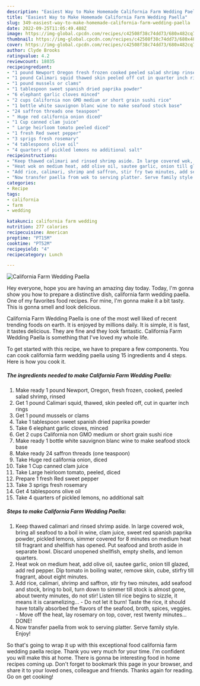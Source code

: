 ```yaml
---
description: "Easiest Way to Make Homemade California Farm Wedding Paella"
title: "Easiest Way to Make Homemade California Farm Wedding Paella"
slug: 349-easiest-way-to-make-homemade-california-farm-wedding-paella
date: 2022-09-25T11:05:49.488Z
image: https://img-global.cpcdn.com/recipes/c42508f38c74dd73/680x482cq70/california-farm-wedding-paella-recipe-main-photo.jpg
thumbnail: https://img-global.cpcdn.com/recipes/c42508f38c74dd73/680x482cq70/california-farm-wedding-paella-recipe-main-photo.jpg
cover: https://img-global.cpcdn.com/recipes/c42508f38c74dd73/680x482cq70/california-farm-wedding-paella-recipe-main-photo.jpg
author: Clyde Brooks
ratingvalue: 4.2
reviewcount: 18035
recipeingredient:
- "1 pound Newport Oregon fresh frozen cooked peeled salad shrimp rinsed"
- "1 pound Calimari squid thawed skin peeled off cut in quarter inch rings"
- "1 pound mussels or clams"
- "1 tablespoon sweet spanish dried paprika powder"
- "6 elephant garlic cloves minced"
- "2 cups California non GMO medium or short grain sushi rice"
- "1 bottle white sauvignon blanc wine to make seafood stock base"
- "24 saffron threads one teaspoon"
- " Huge red california onion diced"
- "1 Cup canned clam juice"
- " Large heirloom tomato peeled diced"
- "1 fresh Red sweet pepper"
- "3 sprigs fresh rosemary"
- "4 tablespoons olive oil"
- "4 quarters of pickled lemons no additional salt"
recipeinstructions:
- "Keep thawed calimari and rinsed shrimp aside. In large covered wok, bring all seafood to a boil in wine, clam juice, sweet red spanish paprika powder, pickled lemons, simmer covered for 8 minutes on medium heat till fragrant and shellfish has opened. Put seafood and broth aside in separate bowl. Discard unopened shellfish, empty shells, and lemon quarters."
- "Heat wok on medium heat, add olive oil, sautee garlic, onion till glazed, add red pepper. Dip tomato in boiling water, remove skin, cube, stirfry till fragrant, about eight minutes."
- "Add rice, calimari, shrimp and saffron, stir fry two minutes, add seafood and stock, bring to boil, turn down to simmer till stock is almost gone, about twenty minutes, do not stir! Listen till rice begins to sizzle, it means it is caramelizing…  Do not let it burn! Taste the rice, it should have totally absorbed the flavors of the seafood, broth, spices, veggies.  Move off the heat, lay rosemary on top, cover, rest twenty minutes…DONE!"
- "Now transfer paella from wok to serving platter. Serve family style. Enjoy!"
categories:
- Recipe
tags:
- california
- farm
- wedding

katakunci: california farm wedding 
nutrition: 277 calories
recipecuisine: American
preptime: "PT15M"
cooktime: "PT52M"
recipeyield: "4"
recipecategory: Lunch

---
```



![California Farm Wedding Paella](https://img-global.cpcdn.com/recipes/c42508f38c74dd73/680x482cq70/california-farm-wedding-paella-recipe-main-photo.jpg)

Hey everyone, hope you are having an amazing day today. Today, I'm gonna show you how to prepare a distinctive dish, california farm wedding paella. One of my favorites food recipes. For mine, I'm gonna make it a bit tasty. This is gonna smell and look delicious.



California Farm Wedding Paella is one of the most well liked of recent trending foods on earth. It is enjoyed by millions daily. It is simple, it is fast, it tastes delicious. They are fine and they look fantastic. California Farm Wedding Paella is something that I've loved my whole life.


To get started with this recipe, we have to prepare a few components. You can cook california farm wedding paella using 15 ingredients and 4 steps. Here is how you cook it.

<!--inarticleads1-->

##### The ingredients needed to make California Farm Wedding Paella:

1. Make ready 1 pound Newport, Oregon, fresh frozen, cooked, peeled salad shrimp, rinsed
1. Get 1 pound Calimari squid, thawed, skin peeled off, cut in quarter inch rings
1. Get 1 pound mussels or clams
1. Take 1 tablespoon sweet spanish dried paprika powder
1. Take 6 elephant garlic cloves, minced
1. Get 2 cups California non GMO medium or short grain sushi rice
1. Make ready 1 bottle white sauvignon blanc wine to make seafood stock base
1. Make ready 24 saffron threads (one teaspoon)
1. Take  Huge red california onion, diced
1. Take 1 Cup canned clam juice
1. Take  Large heirloom tomato, peeled, diced
1. Prepare 1 fresh Red sweet pepper
1. Take 3 sprigs fresh rosemary
1. Get 4 tablespoons olive oil
1. Take 4 quarters of pickled lemons, no additional salt




<!--inarticleads2-->

##### Steps to make California Farm Wedding Paella:

1. Keep thawed calimari and rinsed shrimp aside. In large covered wok, bring all seafood to a boil in wine, clam juice, sweet red spanish paprika powder, pickled lemons, simmer covered for 8 minutes on medium heat till fragrant and shellfish has opened. Put seafood and broth aside in separate bowl. Discard unopened shellfish, empty shells, and lemon quarters.
1. Heat wok on medium heat, add olive oil, sautee garlic, onion till glazed, add red pepper. Dip tomato in boiling water, remove skin, cube, stirfry till fragrant, about eight minutes.
1. Add rice, calimari, shrimp and saffron, stir fry two minutes, add seafood and stock, bring to boil, turn down to simmer till stock is almost gone, about twenty minutes, do not stir! Listen till rice begins to sizzle, it means it is caramelizing…  - Do not let it burn! Taste the rice, it should have totally absorbed the flavors of the seafood, broth, spices, veggies.  - Move off the heat, lay rosemary on top, cover, rest twenty minutes…DONE!
1. Now transfer paella from wok to serving platter. Serve family style. Enjoy!




So that's going to wrap it up with this exceptional food california farm wedding paella recipe. Thank you very much for your time. I'm confident you will make this at home. There is gonna be interesting food in home recipes coming up. Don't forget to bookmark this page in your browser, and share it to your loved ones, colleague and friends. Thanks again for reading. Go on get cooking!
